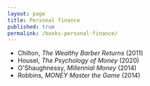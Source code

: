 ```yaml
---
layout: page
title: Personal finance
published: true
permalink: /books-personal-finance/
---
```


* Chilton, _The Wealthy Barber Returns_ (2011) 
* Housel, _The Psychology of Money_ (2020) 
* O'Shaughnessy, _Millennial Money_ (2014) 
* Robbins, _MONEY Master the Game_ (2014) 
